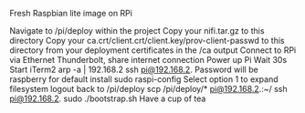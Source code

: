 Fresh Raspbian lite image on RPi

Navigate to /pi/deploy within the project
Copy your nifi.tar.gz to this directory
Copy your ca.crt/client.crt/client.key/prov-client-passwd to this directory from your deployment certificates in the /ca output
Connect to RPi via Ethernet Thunderbolt, share internet connection
Power up Pi
Wait 30s
Start iTerm2
    arp -a | 192.168.2
    ssh pi@192.168.2.<pi>
Password will be raspberry for default install
    sudo raspi-config
Select option 1 to expand filesystem
logout back to /pi/deploy
    scp /pi/deploy/* pi@192.168.2.<pi>:~/
    ssh pi@192.168.2.<pi>
    sudo ./bootstrap.sh
Have a cup of tea
